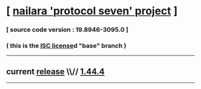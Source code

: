 
# [ [nailara 'protocol seven' project](http://src.nailara.net/) ]

### [ source code version : 19.8946-3095.0 ]

### ( this is the [ISC license](license)d "base" branch )
---
## current [release](https://github.com/anotherlink/nailara/releases) \\\\// [1.44.4](https://github.com/anotherlink/nailara/releases/tag/1.44.4)
---
